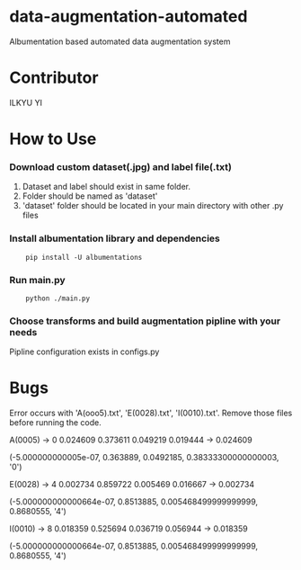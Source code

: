 # data-augmentation-automated
Albumentation based automated data augmentation system

# Contributor
ILKYU YI

# How to Use
### Download custom dataset(.jpg) and label file(.txt)
1. Dataset and label should exist in same folder.
2. Folder should be named as 'dataset'
3. 'dataset' folder should be located in your main directory with other .py files

### Install albumentation library and dependencies
```shell script
    pip install -U albumentations
```
### Run main.py
```shell script
    python ./main.py
```
### Choose transforms and build augmentation pipline with your needs
Pipline configuration exists in configs.py

# Bugs
Error occurs with 'A(ooo5).txt', 'E(0028).txt', 'I(0010).txt'.
Remove those files before running the code.

A(0005) -> 0 0.024609 0.373611 0.049219 0.019444 -> 0.024609

(-5.000000000005e-07, 0.363889, 0.0492185, 0.38333300000000003, '0')

E(0028) -> 4 0.002734 0.859722 0.005469 0.016667 -> 0.002734

(-5.000000000000664e-07, 0.8513885, 0.005468499999999999, 0.8680555, '4')

I(0010) -> 8 0.018359 0.525694 0.036719 0.056944 -> 0.018359

(-5.000000000000664e-07, 0.8513885, 0.005468499999999999, 0.8680555, '4')  
